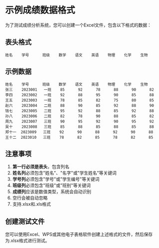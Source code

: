 # 示例成绩数据格式

为了测试成绩分析系统，您可以创建一个Excel文件，包含以下格式的数据：

## 表头格式
```
姓名    学号      班级    数学    语文    英语    物理    化学    生物
```

## 示例数据
```
姓名    学号      班级    数学    语文    英语    物理    化学    生物
张三    2023001   一班    85      92      78      88      90      82
李四    2023002   一班    92      88      95      90      85      88
王五    2023003   一班    78      85      82      75      80      85
赵六    2023004   二班    88      90      85      92      88      90
钱七    2023005   二班    95      92      88      85      92      88
孙八    2023006   二班    82      78      90      88      85      82
周九    2023007   三班    90      95      92      90      95      92
吴十    2023008   三班    85      88      85      88      85      88
郑十一  2023009   三班    92      90      88      92      90      88
王十二  2023010   三班    78      82      85      78      82      85
```

## 注意事项

1. **第一行必须是表头**，包含列名
2. **姓名列**必须包含"姓名"、"名字"或"学生姓名"等关键词
3. **学号列**必须包含"学号"或"学生编号"等关键词
4. **班级列**必须包含"班级"或"班别"等关键词
5. **成绩列**应该是数值类型，系统会自动识别
6. 空行会被自动忽略
7. 支持.xlsx和.xls格式

## 创建测试文件

您可以使用Excel、WPS或其他电子表格软件创建上述格式的文件，然后保存为.xlsx格式进行测试。


